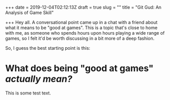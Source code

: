 +++
date = 2019-12-04T02:12:13Z
draft = true
slug = ""
title = "Git Gud: An Analysis of Game Skill"

+++
Hey all. A conversational point came up in a chat with a friend about what it means to be "good at games". This is a topic that's close to home with me, as someone who spends hours upon hours playing a wide range of games, so I felt it'd be worth discussing in a bit more of a deep fashion.

So, I guess the best starting point is this:

# What does being "good at games" _actually mean?_

This is some test text.
